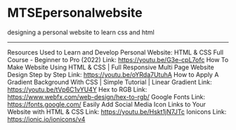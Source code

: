 # MTSEpersonalwebsite
designing a personal website to learn css and html

---
Resources Used to Learn and Develop Personal Website:
	HTML & CSS Full Course - Beginner to Pro (2022)
		Link: https://youtu.be/G3e-cpL7ofc
	How To Make Website Using HTML & CSS | Full Responsive Multi Page Website Design Step by Step
		Link: https://youtu.be/oYRda7UtuhA
	How to Apply A Gradient Background With CSS | Simple Tutorial | Linear Gradient
		Link: https://youtu.be/tVp6C1vYU4Y
	Hex to RGB
		Link: https://www.webfx.com/web-design/hex-to-rgb/
	Google Fonts
		Link: https://fonts.google.com/
	Easily Add Social Media Icon Links to Your Website with HTML & CSS
		Link: https://youtu.be/Hskt1jN7JTc
	Ionicons
		Link: https://ionic.io/ionicons/v4
